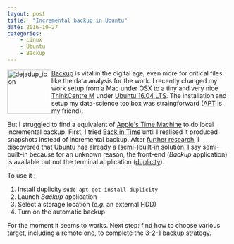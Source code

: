 ```yaml
---
layout: post
title:  "Incremental backup in Ubuntu"
date: 2016-10-27 
categories:
    - Linux
    - Ubuntu
    - Backup
---
```


<img src="https://raw.githubusercontent.com/gnome-design-team/gnome-icons/master/apps/hicolor/256x256/apps/deja-dup.png" alt="dejadup_icon" style="float:left;width:100px;height:100px;">

[Backup](https://en.wikipedia.org/wiki/Backup) is vital in the digital age, even more for critical files like the data analysis for the work. I recently changed my work setup from a Mac under OSX to a tiny and very nice [ThinkCentre M](https://en.wikipedia.org/wiki/ThinkCentre#M83_Tiny) under [Ubuntu 16.04 LTS](https://en.wikipedia.org/wiki/Ubuntu_version_history#Ubuntu_16.04_LTS_.28Xenial_Xerus.29). The installation and setup my data-science toolbox was straingforward ([APT](https://en.wikipedia.org/wiki/Advanced_Packaging_Tool) is my friend). 

But I struggled to find a equivalent of [Apple's Time Machine](https://en.wikipedia.org/wiki/Time_Machine_(macOS)) to do local incremental backup. First, I tried [Back in Time](https://github.com/bit-team/backintime) until I realised it produced snapshots instead of incremental backup. After [further research](https://help.ubuntu.com/community/BackupYourSystem), I discovered that Ubuntu has already a (semi-)built-in solution. I say semi-built-in because for an unknown reason, the front-end (*Backup* application) is available but not the terminal application ([duplicity](https://en.wikipedia.org/wiki/Duplicity_(software))).

To use it :

1. Install duplicity `sudo apt-get install duplicity`
2. Launch *Backup* application
3. Select a storage location (*e.g.* an external HDD)
4. Turn on the automatic backup

For the moment it seems to works. Next step: find how to choose various target, including a remote one, to complete the [3-2-1 backup strategy](https://www.backblaze.com/blog/the-3-2-1-backup-strategy/).
